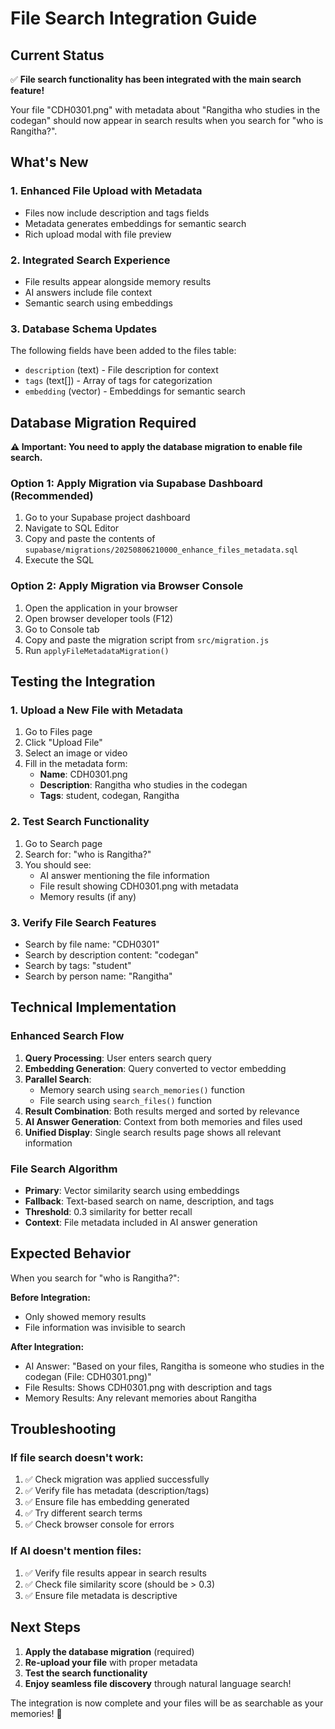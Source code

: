 # File Search Integration Guide

## Current Status
✅ **File search functionality has been integrated with the main search feature!**

Your file "CDH0301.png" with metadata about "Rangitha who studies in the codegan" should now appear in search results when you search for "who is Rangitha?".

## What's New

### 1. Enhanced File Upload with Metadata
- Files now include description and tags fields
- Metadata generates embeddings for semantic search
- Rich upload modal with file preview

### 2. Integrated Search Experience
- File results appear alongside memory results
- AI answers include file context
- Semantic search using embeddings

### 3. Database Schema Updates
The following fields have been added to the files table:
- `description` (text) - File description for context
- `tags` (text[]) - Array of tags for categorization
- `embedding` (vector) - Embeddings for semantic search

## Database Migration Required

**⚠️ Important: You need to apply the database migration to enable file search.**

### Option 1: Apply Migration via Supabase Dashboard (Recommended)
1. Go to your Supabase project dashboard
2. Navigate to SQL Editor
3. Copy and paste the contents of `supabase/migrations/20250806210000_enhance_files_metadata.sql`
4. Execute the SQL

### Option 2: Apply Migration via Browser Console
1. Open the application in your browser
2. Open browser developer tools (F12)
3. Go to Console tab
4. Copy and paste the migration script from `src/migration.js`
5. Run `applyFileMetadataMigration()`

## Testing the Integration

### 1. Upload a New File with Metadata
1. Go to Files page
2. Click "Upload File"
3. Select an image or video
4. Fill in the metadata form:
   - **Name**: CDH0301.png
   - **Description**: Rangitha who studies in the codegan
   - **Tags**: student, codegan, Rangitha

### 2. Test Search Functionality
1. Go to Search page
2. Search for: "who is Rangitha?"
3. You should see:
   - AI answer mentioning the file information
   - File result showing CDH0301.png with metadata
   - Memory results (if any)

### 3. Verify File Search Features
- Search by file name: "CDH0301"
- Search by description content: "codegan"
- Search by tags: "student"
- Search by person name: "Rangitha"

## Technical Implementation

### Enhanced Search Flow
1. **Query Processing**: User enters search query
2. **Embedding Generation**: Query converted to vector embedding
3. **Parallel Search**: 
   - Memory search using `search_memories()` function
   - File search using `search_files()` function
4. **Result Combination**: Both results merged and sorted by relevance
5. **AI Answer Generation**: Context from both memories and files used
6. **Unified Display**: Single search results page shows all relevant information

### File Search Algorithm
- **Primary**: Vector similarity search using embeddings
- **Fallback**: Text-based search on name, description, and tags
- **Threshold**: 0.3 similarity for better recall
- **Context**: File metadata included in AI answer generation

## Expected Behavior

When you search for "who is Rangitha?":

**Before Integration:**
- Only showed memory results
- File information was invisible to search

**After Integration:**
- AI Answer: "Based on your files, Rangitha is someone who studies in the codegan (File: CDH0301.png)"
- File Results: Shows CDH0301.png with description and tags
- Memory Results: Any relevant memories about Rangitha

## Troubleshooting

### If file search doesn't work:
1. ✅ Check migration was applied successfully
2. ✅ Verify file has metadata (description/tags)
3. ✅ Ensure file has embedding generated
4. ✅ Try different search terms
5. ✅ Check browser console for errors

### If AI doesn't mention files:
1. ✅ Verify file results appear in search results
2. ✅ Check file similarity score (should be > 0.3)
3. ✅ Ensure file metadata is descriptive

## Next Steps

1. **Apply the database migration** (required)
2. **Re-upload your file** with proper metadata
3. **Test the search functionality**
4. **Enjoy seamless file discovery** through natural language search!

The integration is now complete and your files will be as searchable as your memories! 🎉
